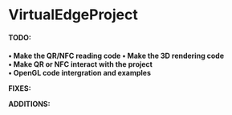 VirtualEdgeProject
==================

<b><h4>TODO:<h4></b>
• Make the QR/NFC reading code
• Make the 3D rendering code<br>
• Make QR or NFC interact with the project<br>
• OpenGL code intergration and examples<br>



FIXES:





ADDITIONS:



